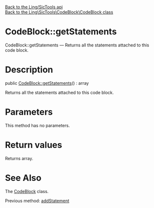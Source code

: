 [Back to the Ling/SicTools api](https://github.com/lingtalfi/SicTools/blob/master/doc/api/Ling/SicTools.md)<br>
[Back to the Ling\SicTools\CodeBlock\CodeBlock class](https://github.com/lingtalfi/SicTools/blob/master/doc/api/Ling/SicTools/CodeBlock/CodeBlock.md)


CodeBlock::getStatements
================



CodeBlock::getStatements — Returns all the statements attached to this code block.




Description
================


public [CodeBlock::getStatements](https://github.com/lingtalfi/SicTools/blob/master/doc/api/Ling/SicTools/CodeBlock/CodeBlock/getStatements.md)() : array




Returns all the statements attached to this code block.




Parameters
================

This method has no parameters.


Return values
================

Returns array.








See Also
================

The [CodeBlock](https://github.com/lingtalfi/SicTools/blob/master/doc/api/Ling/SicTools/CodeBlock/CodeBlock.md) class.

Previous method: [addStatement](https://github.com/lingtalfi/SicTools/blob/master/doc/api/Ling/SicTools/CodeBlock/CodeBlock/addStatement.md)<br>

